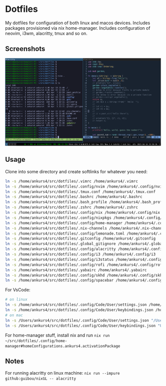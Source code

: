 # Dotfiles

My dotfiles for configuration of both linux and macos devices. Includes packages provisioned via nix home-manager. Includes configuration of neovim, i3wm, alacritty, tmux and so on.

## Screenshots

![Ubuntu i3wm with alacritty, tmux, neovim](./ubuntu_i3_screenshot.png)

## Usage

Clone into some directory and create softlinks for whatever you need:

```bash
ln -s /home/ankurs4/src/dotfiles/.vimrc /home/ankurs4/.vimrc
ln -s /home/ankurs4/src/dotfiles/.config/nvim /home/ankurs4/.config/nvim
ln -s /home/ankurs4/src/dotfiles/.tmux.conf /home/ankurs4/.tmux.conf
ln -s /home/ankurs4/src/dotfiles/.bashrc /home/ankurs4/.bashrc
ln -s /home/ankurs4/src/dotfiles/.bash_profile /home/ankurs4/.bash_profile
ln -s /home/ankurs4/src/dotfiles/.zshrc /home/ankurs4/.zshrc
ln -s /home/ankurs4/src/dotfiles/.config/nix /home/ankurs4/.config/nix
ln -s /home/ankurs4/src/dotfiles/.config/nixpkgs /home/ankurs4/.config/nixpkgs
ln -s /home/ankurs4/src/dotfiles/.config/home-manager /home/ankurs4/.config/home-manager
ln -s /home/ankurs4/src/dotfiles/.nix-channels /home/ankurs4/.nix-channels
ln -s /home/ankurs4/src/dotfiles/.config/lemonade.toml /home/ankurs4/.config/lemonade.toml
ln -s /home/ankurs4/src/dotfiles/.gitconfig /home/ankurs4/.gitconfig
ln -s /home/ankurs4/src/dotfiles/.global_gitignore /home/ankurs4/.global_gitignore
ln -s /home/ankurs4/src/dotfiles/.config/alacritty /home/ankurs4/.config/alacritty
ln -s /home/ankurs4/src/dotfiles/.config/i3 /home/ankurs4/.config/i3
ln -s /home/ankurs4/src/dotfiles/.config/i3status /home/ankurs4/.config/i3status
ln -s /home/ankurs4/src/dotfiles/.config/rofi /home/ankurs4/.config/rofi
ln -s /home/ankurs4/src/dotfiles/.yabairc /home/ankurs4/.yabairc
ln -s /home/ankurs4/src/dotfiles/.config/skhd /home/ankurs4/.config/skhd
ln -s /home/ankurs4/src/dotfiles/.config/spacebar /home/ankurs4/.config/spacebar
```

For VsCode:

```bash
# on linux
ln -s /home/ankurs4/src/dotfiles/.config/Code/User/settings.json /home/ankurs4/.config/Code/User/settings.json
ln -s /home/ankurs4/src/dotfiles/.config/Code/User/keybindings.json /home/ankurs4/.config/Code/User/keybindings.json
# on mac
ln -s /Users/ankurs4/src/dotfiles/.config/Code/User/settings.json "/Users/ankurs4/Library/Application Support/Code/User/settings.json"
ln -s /Users/ankurs4/src/dotfiles/.config/Code/User/keybindings.json "Users/ankurs4/Library/Application Support/Code/User/keybindings.json
```

For home-manager stuff, install nix and run `nix run ~/src/dotfiles/.config/home-manager#homeConfigurations.ankurs4.activationPackage`

## Notes

For running alacritty on linux machine: `nix run --impure github:guibou/nixGL -- alacritty`
